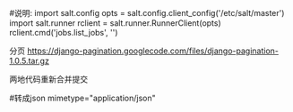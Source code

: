 #说明:
import salt.config
opts = salt.config.client_config('/etc/salt/master')
import salt.runner
rclient = salt.runner.RunnerClient(opts)
rclient.cmd('jobs.list_jobs', '')

分页
https://django-pagination.googlecode.com/files/django-pagination-1.0.5.tar.gz

两地代码重新合并提交

#转成json
mimetype="application/json"